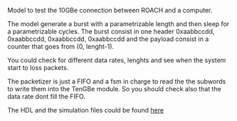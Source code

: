 Model to test the 10GBe connection between ROACH and a computer.

The model generate a burst with a parametrizable length and then sleep for
a parametrizable cycles.
The burst consist in one header 0xaabbccdd, 0xaabbccdd, 0xaabbccdd, 0xaabbccdd
and the payload consist in a counter that goes from (0, lenght-1).

You could check for different data rates, lenghts and see when the system start to loss
packets.

The packetizer is just a FIFO and a fsm in charge to read the the subwords 
to write them into the TenGBe module. So you should check also that the data rate
dont fill the FIFO.

The HDL and the simulation files could be found [here](https://github.com/sebajor/verilog_codes)
